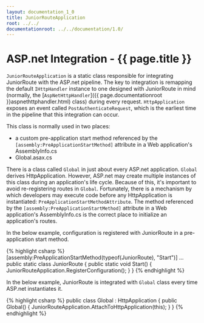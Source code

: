 ```yaml
---
layout: documentation_1_0
title: JuniorRouteApplication
root: ../../
documentationroot: ../../documentation/1.0/
---
```

ASP.net Integration - {{ page.title }}
=
```JuniorRouteApplication``` is a static class responsible for integrating JuniorRoute with the ASP.net pipeline. The key to integration is remapping the default ```IHttpHandler``` instance to one designed with JuniorRoute in mind (normally, the [```AspNetHttpHandler```]({{ page.documentationroot }}aspnethttphandler.html) class) during every request. ```HttpApplication``` exposes an event called ```PostAuthenticateRequest```, which is the earliest time in the pipeline that this integration can occur.

This class is normally used in two places:
* a custom pre-application start method referenced by the ```[assembly:PreApplicationStartMethod]``` attribute in a Web application's AssemblyInfo.cs
* Global.asax.cs

There is a class called ```Global``` in just about every ASP.net application. ```Global``` derives HttpApplication. However, ASP.net may create multiple instances of this class during an application's life cycle. Because of this, it's important to avoid re-registering routes in ```Global```. Fortunately, there is a mechanism by which developers may execute code before any HttpApplication is instantiated: ```PreApplicationStartMethodAttribute```. The method referenced by the ```[assembly:PreApplicationStartMethod]``` attribute in a Web application's AssemblyInfo.cs is the correct place to initialize an application's routes.

In the below example, configuration is registered with JuniorRoute in a pre-application start method.

{% highlight csharp %}
[assembly:PreApplicationStartMethod(typeof(JuniorRoute), "Start")]
...
public static class JuniorRoute
{
  public static void Start()
  {
    JuniorRouteApplication.RegisterConfiguration<JuniorRouteConfiguration>();
  }
}
{% endhighlight %}

In the below example, JuniorRoute is integrated with ```Global``` class every time ASP.net instantiates it.

{% highlight csharp %}
public class Global : HttpApplication
{
  public Global()
  {
    JuniorRouteApplication.AttachToHttpApplication(this);
  }
}
{% endhighlight %}